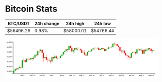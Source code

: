 # Bitcoin Stats

BTC/USDT|24h change|24h high|24h low|
|---|---|---|---|
|$56496.29|0.98%|$58000.01|$54766.44|

<img src="./chart.svg">

